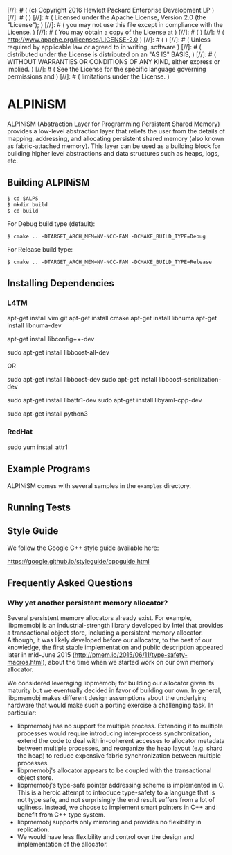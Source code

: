 [//]: # ( (c) Copyright 2016 Hewlett Packard Enterprise Development LP             )
[//]: # (                                                                          )
[//]: # ( Licensed under the Apache License, Version 2.0 (the "License");          )
[//]: # ( you may not use this file except in compliance with the License.         )
[//]: # ( You may obtain a copy of the License at                                  )
[//]: # (                                                                          )
[//]: # (     http://www.apache.org/licenses/LICENSE-2.0                           )
[//]: # (                                                                          )
[//]: # ( Unless required by applicable law or agreed to in writing, software      )
[//]: # ( distributed under the License is distributed on an "AS IS" BASIS,        )
[//]: # ( WITHOUT WARRANTIES OR CONDITIONS OF ANY KIND, either express or implied. )
[//]: # ( See the License for the specific language governing permissions and      )
[//]: # ( limitations under the License.                                           )


# ALPINiSM

ALPINiSM (Abstraction Layer for Programming Persistent Shared Memory)
provides a low-level abstraction layer that reliefs the user from the 
details of mapping, addressing, and allocating persistent shared memory 
(also known as fabric-attached memory).
This layer can be used as a building block for building higher level 
abstractions and data structures such as heaps, logs, etc.

## Building ALPINiSM

	$ cd $ALPS
	$ mkdir build
	$ cd build

For Debug build type (default):

	$ cmake .. -DTARGET_ARCH_MEM=NV-NCC-FAM -DCMAKE_BUILD_TYPE=Debug

For Release build type:

	$ cmake .. -DTARGET_ARCH_MEM=NV-NCC-FAM -DCMAKE_BUILD_TYPE=Release

## Installing Dependencies

### L4TM

apt-get install vim git
apt-get install cmake
apt-get install libnuma 
apt-get install libnuma-dev

apt-get install libconfig++-dev

sudo apt-get install libboost-all-dev

OR

sudo apt-get install libboost-dev
sudo apt-get install libboost-serialization-dev

sudo apt-get install libattr1-dev
sudo apt-get install libyaml-cpp-dev

sudo apt-get install python3

### RedHat

sudo yum install attr1


## Example Programs

ALPINiSM comes with several samples in the `examples` directory.

## Running Tests

## Style Guide 

We follow the Google C++ style guide available here:

https://google.github.io/styleguide/cppguide.html

## Frequently Asked Questions

### Why yet another persistent memory allocator?

Several persistent memory allocators already exist. For example, libpmemobj 
is an industrial-strength library developed by Intel that provides a 
transactional object store, including a persistent memory allocator. 
Although, it was likely developed before our allocator, to the best of our 
knowledge, the first stable implementation and public description appeared 
later in mid-June 2015 (http://pmem.io/2015/06/11/type-safety-macros.html),
about the time when we started work on our own memory allocator. 

We considered leveraging libpmemobj for building our allocator given its 
maturity but we eventually decided in favor of building our own. In general,
libpmemobj makes different design assumptions about the underlying hardware 
that would make such a porting exercise a challenging task. In particular:
- libpmemobj has no support for multiple process. Extending it to multiple 
processes would require introducing inter-process synchronization, extend the 
code to deal with in-coherent accesses to allocator metadata between multiple 
processes, and reorganize the heap layout (e.g. shard the heap) to reduce 
expensive fabric synchronization between multiple processes. 
- libpmemobj's allocator appears to be coupled with the transactional object store.
- libpmemobj's type-safe pointer addressing scheme is implemented in C. This is a 
heroic attempt to introduce type-safety to a language that is not type safe, and
not surprisingly the end result suffers from a lot of ugliness. Instead, we choose
to implement smart pointers in C++ and benefit from C++ type system.
- libpmemobj supports only mirroring and provides no flexibility in replication.
- We would have less flexibility and control over the design and implementation 
of the allocator.
